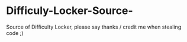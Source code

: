 # Difficuly-Locker-Source-

Source of Difficulty Locker, please say thanks / credit me when stealing code ;)
